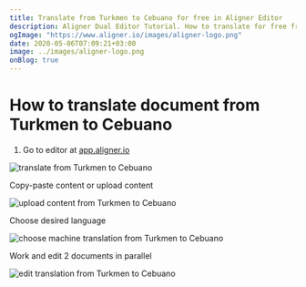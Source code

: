 ```yaml
---
title: Translate from Turkmen to Cebuano for free in Aligner Editor
description: Aligner Dual Editor Tutorial. How to translate for free from Turkmen to Cebuano. Aligner is multilingual document management platform. 
ogImage: "https://www.aligner.io/images/aligner-logo.png"
date: 2020-05-06T07:09:21+03:00
image: ../images/aligner-logo.png
onBlog: true
---
```


# How to translate document from Turkmen to Cebuano

1. Go to editor at [app.aligner.io](https://app.aligner.io "Aligner App web page")

![translate from Turkmen to Cebuano](../aligner-blank-editor.png "translate from Turkmen to Cebuano")

Copy-paste content or upload content

![upload content from Turkmen to Cebuano](../aligner-uploaded-document.png "upload content from Turkmen to Cebuano")

Choose desired language

![choose machine translation from Turkmen to Cebuano](../aligner-language-dropdown.png "choose machine translation from Turkmen to Cebuano")

Work and edit 2 documents in parallel

![edit translation from Turkmen to Cebuano](../aligner-double-sitded-editor.png "edit translation from Turkmen to Cebuano")

